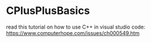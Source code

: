 # CPlusPlusBasics
read this tutorial on how to use C++ in visual studio code:
 https://www.computerhope.com/issues/ch000549.htm
